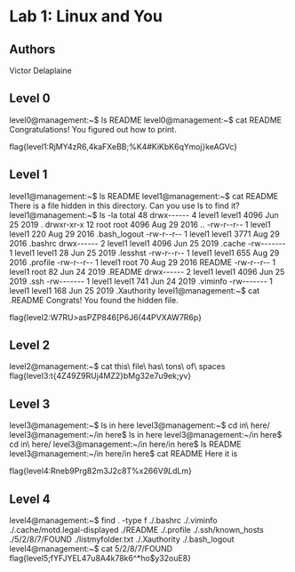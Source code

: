 # Lab 1: Linux and You
## Authors
Victor Delaplaine
## Level 0
level0@management:~$ ls
README
level0@management:~$ cat README 
Congratulations! You figured out how to print.  

flag{level1:RjMY4zR6,4kaFXeBB;%K4#KiKbK6qYmoj}keAGVc}

## Level 1
level1@management:~$ ls
README
level1@management:~$ cat README 
There is a file hidden in this directory.  Can you use ls to find it?
level1@management:~$ ls -la
total 48
drwx------  4 level1 level1 4096 Jun 25  2019 .
drwxr-xr-x 12 root   root   4096 Aug 29  2016 ..
-rw-r--r--  1 level1 level1  220 Aug 29  2016 .bash_logout
-rw-r--r--  1 level1 level1 3771 Aug 29  2016 .bashrc
drwx------  2 level1 level1 4096 Jun 25  2019 .cache
-rw-------  1 level1 level1   28 Jun 25  2019 .lesshst
-rw-r--r--  1 level1 level1  655 Aug 29  2016 .profile
-rw-r--r--  1 level1 root     70 Aug 29  2016 README
-rw-r--r--  1 level1 root     82 Jun 24  2019 .README
drwx------  2 level1 level1 4096 Jun 25  2019 .ssh
-rw-------  1 level1 level1  741 Jun 24  2019 .viminfo
-rw-------  1 level1 level1  168 Jun 25  2019 .Xauthority
level1@management:~$ cat .README 
Congrats! You found the hidden file.

flag{level2:W7RU>asPZP846[P6J6(44PVXAW7R6p}
## Level 2
level2@management:~$ cat this\ file\ has\ tons\ of\ spaces 
flag{level3:t{4Z49Z9RUj4MZ2}bMg32e7u9ek;yv}

## Level 3
level3@management:~$ ls
in here
level3@management:~$ cd in\ here/
level3@management:~/in here$ ls
in here
level3@management:~/in here$ cd in\ here/
level3@management:~/in here/in here$ ls
README
level3@management:~/in here/in here$ cat README 
Here it is

flag{level4:Rneb9Prg82m3J2c8T%x266V*9L*dLm}

## Level 4
level4@management:~$ find . -type f
./.bashrc
./.viminfo
./.cache/motd.legal-displayed
./README
./.profile
./.ssh/known_hosts
./5/2/8/7/FOUND
./listmyfolder.txt
./.Xauthority
./.bash_logout
level4@management:~$ cat 5/2/8/7/FOUND 
flag{level5;fYFJYEL47u8A4k78k6^*ho$y32ouE8}





